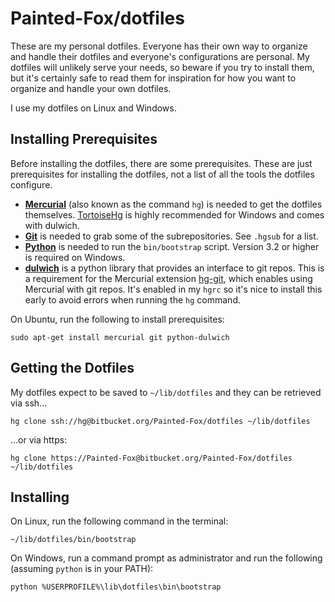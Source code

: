 # Painted-Fox/dotfiles

These are my personal dotfiles.  Everyone has their own way to organize and
handle their dotfiles and everyone's configurations are personal.  My dotfiles
will unlikely serve your needs, so beware if you try to install them, but it's
certainly safe to read them for inspiration for how you want to organize and
handle your own dotfiles.

I use my dotfiles on Linux and Windows.

## Installing Prerequisites

Before installing the dotfiles, there are some prerequisites.  These are just
prerequisites for installing the dotfiles, not a list of all the tools the
dotfiles configure.

* **[Mercurial][hg]** (also known as the command `hg`) is needed to get the
  dotfiles themselves.  [TortoiseHg][thg] is highly recommended for Windows and
  comes with dulwich.
* **[Git][git]** is needed to grab some of the subrepositories.  See `.hgsub`
  for a list.
* **[Python][py]** is needed to run the `bin/bootstrap` script.  Version 3.2 or
  higher is required on Windows.
* **[dulwich][dulwich]** is a python library that provides an interface to git
  repos.  This is a requirement for the Mercurial extension [hg-git][hg-git],
  which enables using Mercurial with git repos.  It's enabled in my `hgrc` so
  it's nice to install this early to avoid errors when running the `hg` command.

On Ubuntu, run the following to install prerequisites:

    sudo apt-get install mercurial git python-dulwich

[hg]:      https://www.mercurial-scm.org/
[thg]:     http://tortoisehg.bitbucket.org/
[git]:     https://git-scm.com/
[py]:      https://www.python.org/
[dulwich]: https://github.com/jelmer/dulwich
[hg-git]:   https://hg-git.github.io/

## Getting the Dotfiles

My dotfiles expect to be saved to `~/lib/dotfiles` and they can be retrieved via
ssh...

    hg clone ssh://hg@bitbucket.org/Painted-Fox/dotfiles ~/lib/dotfiles

...or via https:

    hg clone https://Painted-Fox@bitbucket.org/Painted-Fox/dotfiles ~/lib/dotfiles

## Installing

On Linux, run the following command in the terminal:

    ~/lib/dotfiles/bin/bootstrap

On Windows, run a command prompt as administrator and run the following
(assuming `python` is in your PATH):

    python %USERPROFILE%\lib\dotfiles\bin\bootstrap
